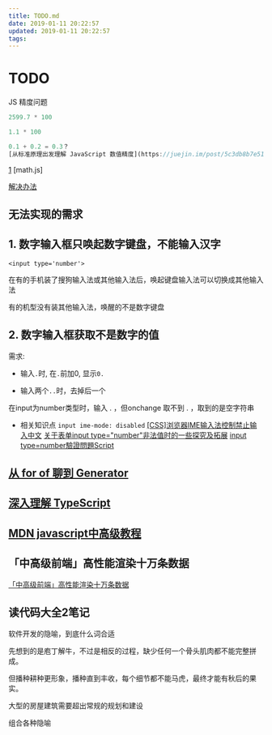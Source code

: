 ```yaml
---
title: TODO.md
date: 2019-01-11 20:22:57
updated: 2019-01-11 20:22:57
tags:
---
```


# TODO 

JS 精度问题

```js
2599.7 * 100

1.1 * 100

0.1 + 0.2 = 0.3？
[从标准原理出发理解 JavaScript 数值精度](https://juejin.im/post/5c3db8b7e51d45515817bdeb)


```

[1](https://www.cnblogs.com/xinggood/p/6639022.html)
[math.js]

[解决办法](https://blog.csdn.net/qq_39712029/article/details/81031458)

## 无法实现的需求

## 1. 数字输入框只唤起数字键盘，不能输入汉字
`<input type='number'>`

在有的手机装了搜狗输入法或其他输入法后，唤起键盘输入法可以切换成其他输入法

有的机型没有装其他输入法，唤醒的不是数字键盘

## 2. 数字输入框获取不是数字的值

需求:
- 输入`.`时, 在`.`前加0, 显示`0.`

- 输入两个`..`时，去掉后一个

在input为number类型时，输入 . ，但onchange 取不到 . ，取到的是空字符串

- 相关知识点
`input ime-mode: disabled`
[[CSS]浏览器IME输入法控制禁止输入中文](https://blog.csdn.net/yctccg/article/details/52217988)
[关于表单input type="number"非法值时的一些探究及拓展](https://www.qcyoung.com/2015/09/01/type-number%E9%9D%9E%E6%B3%95%E5%80%BC%E7%9A%84%E4%B8%80%E4%BA%9B%E6%8E%A2%E7%A9%B6%E5%8F%8A%E6%8B%93%E5%B1%95/)
[input type=number驗證問題Script](https://www.itread01.com/p/1000919.html)

## [从 for of 聊到 Generator](https://juejin.im/post/5c40484bf265da61171cfb4d)

## [深入理解 TypeScript](https://jkchao.github.io/typescript-book-chinese/project/modules.html)

## [MDN javascript中高级教程](https://developer.mozilla.org/zh-CN/docs/Web/JavaScript)

## 「中高级前端」高性能渲染十万条数据

[「中高级前端」高性能渲染十万条数据](https://juejin.im/post/5d76f469f265da039a28aff7)


## 读代码大全2笔记

软件开发的隐喻，到底什么词合适

先想到的是庖丁解牛，不过是相反的过程，缺少任何一个骨头肌肉都不能完整拼成。

但播种耕种更形象，播种直到丰收，每个细节都不能马虎，最终才能有秋后的果实。

大型的房屋建筑需要超出常规的规划和建设

组合各种隐喻
